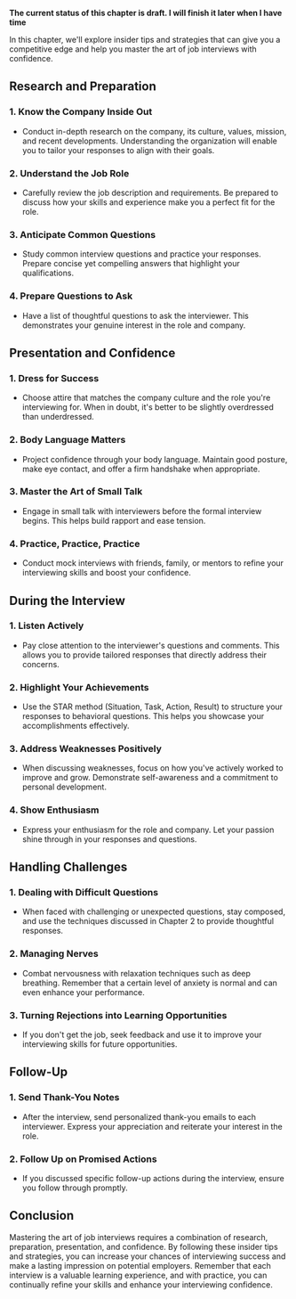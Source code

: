 **The current status of this chapter is draft. I will finish it later when I have time**

In this chapter, we'll explore insider tips and strategies that can give you a competitive edge and help you master the art of job interviews with confidence.

Research and Preparation
------------------------

### 1. **Know the Company Inside Out**

* Conduct in-depth research on the company, its culture, values, mission, and recent developments. Understanding the organization will enable you to tailor your responses to align with their goals.

### 2. **Understand the Job Role**

* Carefully review the job description and requirements. Be prepared to discuss how your skills and experience make you a perfect fit for the role.

### 3. **Anticipate Common Questions**

* Study common interview questions and practice your responses. Prepare concise yet compelling answers that highlight your qualifications.

### 4. **Prepare Questions to Ask**

* Have a list of thoughtful questions to ask the interviewer. This demonstrates your genuine interest in the role and company.

Presentation and Confidence
---------------------------

### 1. **Dress for Success**

* Choose attire that matches the company culture and the role you're interviewing for. When in doubt, it's better to be slightly overdressed than underdressed.

### 2. **Body Language Matters**

* Project confidence through your body language. Maintain good posture, make eye contact, and offer a firm handshake when appropriate.

### 3. **Master the Art of Small Talk**

* Engage in small talk with interviewers before the formal interview begins. This helps build rapport and ease tension.

### 4. **Practice, Practice, Practice**

* Conduct mock interviews with friends, family, or mentors to refine your interviewing skills and boost your confidence.

During the Interview
--------------------

### 1. **Listen Actively**

* Pay close attention to the interviewer's questions and comments. This allows you to provide tailored responses that directly address their concerns.

### 2. **Highlight Your Achievements**

* Use the STAR method (Situation, Task, Action, Result) to structure your responses to behavioral questions. This helps you showcase your accomplishments effectively.

### 3. **Address Weaknesses Positively**

* When discussing weaknesses, focus on how you've actively worked to improve and grow. Demonstrate self-awareness and a commitment to personal development.

### 4. **Show Enthusiasm**

* Express your enthusiasm for the role and company. Let your passion shine through in your responses and questions.

Handling Challenges
-------------------

### 1. **Dealing with Difficult Questions**

* When faced with challenging or unexpected questions, stay composed, and use the techniques discussed in Chapter 2 to provide thoughtful responses.

### 2. **Managing Nerves**

* Combat nervousness with relaxation techniques such as deep breathing. Remember that a certain level of anxiety is normal and can even enhance your performance.

### 3. **Turning Rejections into Learning Opportunities**

* If you don't get the job, seek feedback and use it to improve your interviewing skills for future opportunities.

Follow-Up
---------

### 1. **Send Thank-You Notes**

* After the interview, send personalized thank-you emails to each interviewer. Express your appreciation and reiterate your interest in the role.

### 2. **Follow Up on Promised Actions**

* If you discussed specific follow-up actions during the interview, ensure you follow through promptly.

Conclusion
----------

Mastering the art of job interviews requires a combination of research, preparation, presentation, and confidence. By following these insider tips and strategies, you can increase your chances of interviewing success and make a lasting impression on potential employers. Remember that each interview is a valuable learning experience, and with practice, you can continually refine your skills and enhance your interviewing confidence.
